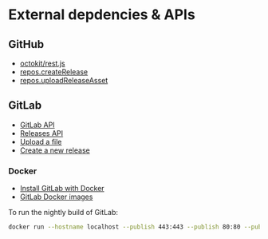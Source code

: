 # External depdencies & APIs

## GitHub

- [octokit/rest.js](https://github.com/octokit/rest.js)
- [repos.createRelease](https://octokit.github.io/rest.js/#repos-create-release)
- [repos.uploadReleaseAsset](https://octokit.github.io/rest.js/#repos-upload-release-asset)

## GitLab

- [GitLab API](https://docs.gitlab.com/ce/api/)
- [Releases API](https://docs.gitlab.com/ce/api/releases/index.html)
- [Upload a file](https://docs.gitlab.com/ce/api/projects.html#upload-a-file)
- [Create a new release](https://docs.gitlab.com/ce/api/tags.html#create-a-new-release)

### Docker

- [Install GitLab with Docker](https://docs.gitlab.com/ee/install/docker.html)
- [GitLab Docker images](https://hub.docker.com/r/gitlab/gitlab-ce/)

To run the nightly build of GitLab:

```bash
docker run --hostname localhost --publish 443:443 --publish 80:80 --publish 22:22 --name gitlab --restart always --volume config:/etc/gitlab --volume logs:/var/log/gitlab --volume data:/var/opt/gitlab gitlab/gitlab-ce:nightly
```
